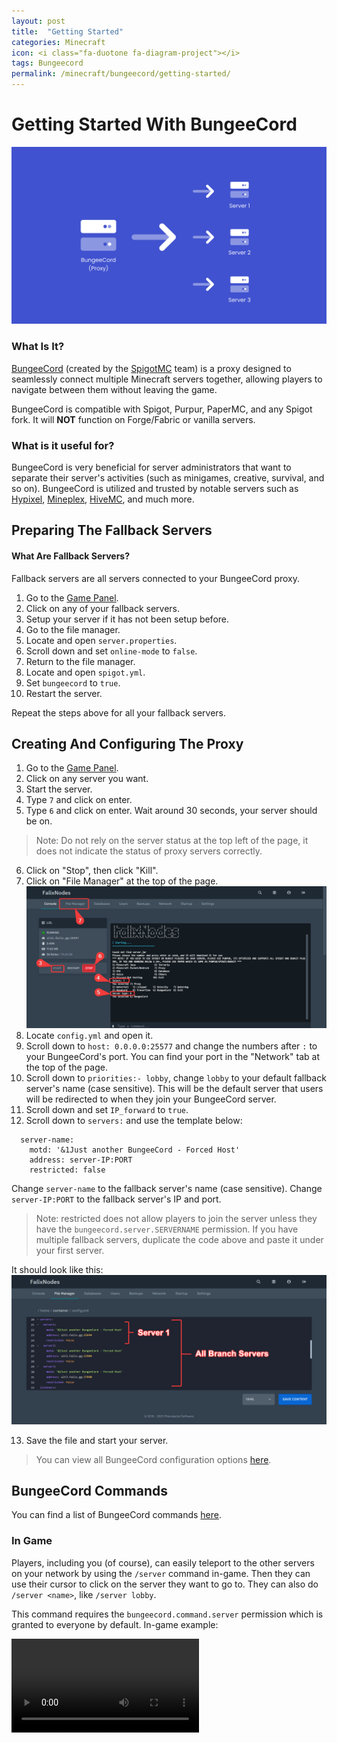 ```yaml
---
layout: post
title:  "Getting Started"
categories: Minecraft
icon: <i class="fa-duotone fa-diagram-project"></i>
tags: Bungeecord
permalink: /minecraft/bungeecord/getting-started/
---
```


# Getting Started With BungeeCord
![image](../../../assets/images/posts/bungeecord/getting-started/bungeecord.png)

### What Is It?
[BungeeCord](https://www.spigotmc.org/wiki/bungeecord/) (created by the [SpigotMC](https://www.spigotmc.org/XenStaff/) team) is a proxy designed to seamlessly connect multiple Minecraft servers together, allowing players to navigate between them without leaving the game. 

BungeeCord is compatible with Spigot, Purpur, PaperMC, and any Spigot fork. It will **NOT** function on Forge/Fabric or vanilla servers.

### What is it useful for?
BungeeCord is very beneficial for server administrators that want to separate their server's activities (such as minigames, creative, survival, and so on). BungeeCord is utilized and trusted by notable servers such as [Hypixel](https://hypixel.net/), [Mineplex](https://www.mineplex.com/home/), [HiveMC](https://hivemc.com/), and much more.

## Preparing The Fallback Servers
#### What Are Fallback Servers?
Fallback servers are all servers connected to your BungeeCord proxy.

1. Go to the [Game Panel](https://panel.falixnodes.net).
2. Click on any of your fallback servers.
3. Setup your server if it has not been setup before.
4. Go to the file manager.
5. Locate and open `server.properties`.
6. Scroll down and set `online-mode` to `false`.
7. Return to the file manager.
8. Locate and open `spigot.yml`.
9. Set `bungeecord` to `true`.
10. Restart the server.

Repeat the steps above for all your fallback servers.

## Creating And Configuring The Proxy 

1. Go to the [Game Panel](https://panel.falixnodes.net).
2. Click on any server you want.
3. Start the server.
4. Type `7` and click on enter.
5. Type `6` and click on enter.
Wait around 30 seconds, your server should be on.
> Note: Do not rely on the server status at the top left of the page, it does not indicate the status of proxy servers correctly.
6. Click on "Stop", then click "Kill".
7. Click on "File Manager" at the top of the page.
![image](../../../assets/images/posts/bungeecord/getting-started/starting-proxy.png)
8. Locate `config.yml` and open it.
9. Scroll down to `host: 0.0.0.0:25577` and change the numbers after `:` to your BungeeCord's port. You can find your port in the "Network" tab at the top of the page.
10. Scroll down to `priorities:- lobby`, change `lobby` to your default fallback server's name (case sensitive). This will be the default server that users will be redirected to when they join your BungeeCord server.
11. Scroll down and set `IP_forward` to `true`.
12. Scroll down to `servers:` and use the template below:

```
  server-name:
    motd: '&1Just another BungeeCord - Forced Host'
    address: server-IP:PORT
    restricted: false
```
Change `server-name` to the fallback server's name (case sensitive).
Change `server-IP:PORT`  to the fallback server's IP and port.

> Note: restricted does not allow players to join the server unless they have the `bungeecord.server.SERVERNAME` permission.
> If you have multiple fallback servers, duplicate the code above and paste it under your first server.

It should look like this:
![image](../../../assets/images/posts/bungeecord/getting-started/setting-up-proxy.png)

13. Save the file and start your server.

> You can view all BungeeCord configuration options [here](https://www.spigotmc.org/wiki/bungeecord-configuration-guide/).

## BungeeCord Commands
You can find a list of BungeeCord commands [here](https://www.spigotmc.org/wiki/bungeecord-commands/).

### In Game
Players, including you (of course), can easily teleport to the other servers on your network by using the `/server` command in-game. Then they can use their cursor to click on the server they want to go to. They can also do `/server <name>`, like `/server lobby`.

This command requires the `bungeecord.command.server` permission which is granted to everyone by default.
In-game example:

<video class="video-js" controls preload="auto" data-setup="{}"><source
 src="https://media.korbsstudio.com/falix/bungeecord/in-game-command-server.webm" type="video/webm"
 src="https://media.korbsstudio.com/falix/bungeecord/in-game-command-server.mp4" type="video/mp4"
 /></video>